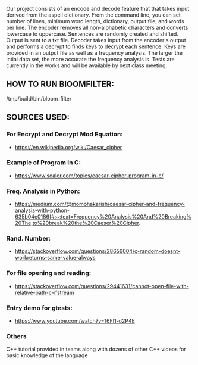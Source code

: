 Our project consists of an encode and decode feature that that takes input derived from the aspell dictionary. From the command line, you can set number of lines, minimum word length, dictionary, output file, and words per line. The encoder removes all non-alphabetic characters and converts lowercase to uppercase. Sentences are randomly created and shifted. Output is sent to a txt file. Decoder takes input from the encoder's output and performs a decrypt to finds keys to decrypt each sentence. Keys are provided in an output file as well as a frequency analysis. The larger the intial data set, the more accurate the frequency analysis is. Tests are currently in the works and will be available by next class meeting. 

## HOW TO RUN BlOOMFILTER:
/tmp/build/bin/bloom_filter

## SOURCES USED:
### For Encrypt and Decrypt Mod Equation: 
- https://en.wikipedia.org/wiki/Caesar_cipher
### Example of Program in C:
- https://www.scaler.com/topics/caesar-cipher-program-in-c/
### Freq. Analysis in Python:
- https://medium.com/@momohakarish/caesar-cipher-and-frequency-analysis-with-python-635b04e0186f#:~:text=Frequency%20Analysis%20And%20Breaking%20The,to%20break%20the%20Caeser%20Cipher.
### Rand. Number:
- https://stackoverflow.com/questions/28656004/c-random-doesnt-workreturns-same-value-always
### For file opening and reading:
- https://stackoverflow.com/questions/29441631/cannot-open-file-with-relative-path-c-ifstream
### Entry demo for gtests:
- https://www.youtube.com/watch?v=16FI1-d2P4E
### Others
C++ tutorial provided in teams along with dozens of other C++ videos for basic knowledge of the language